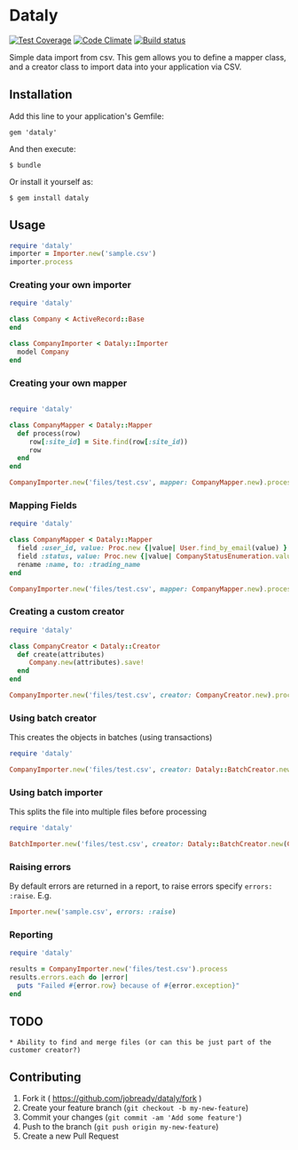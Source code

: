 # Dataly

[![Test Coverage](https://codeclimate.com/github/jobready/dataly/badges/coverage.svg)](https://codeclimate.com/github/jobready/dataly)
[![Code Climate](https://codeclimate.com/github/jobready/dataly.png)](https://codeclimate.com/github/jobready/dataly)
[![Build status](https://badge.buildbox.io/38a84e6a421e7907ee53760a3315bf6d046fb6f660b84fb42f.svg)](https://buildbox.io/accounts/jobready/projects/dataly)

Simple data import from csv. This gem allows you to define a mapper class, and a creator class to import data into your application via CSV.

## Installation

Add this line to your application's Gemfile:

    gem 'dataly'

And then execute:

    $ bundle

Or install it yourself as:

    $ gem install dataly

## Usage

```ruby
require 'dataly'
importer = Importer.new('sample.csv')
importer.process
```

### Creating your own importer

```ruby
require 'dataly'

class Company < ActiveRecord::Base
end

class CompanyImporter < Dataly::Importer
  model Company
end
```

### Creating your own mapper

```ruby

require 'dataly'

class CompanyMapper < Dataly::Mapper
  def process(row)
     row[:site_id] = Site.find(row[:site_id))
     row
  end
end

CompanyImporter.new('files/test.csv', mapper: CompanyMapper.new).process
```

### Mapping Fields

```ruby
require 'dataly'

class CompanyMapper < Dataly::Mapper
  field :user_id, value: Proc.new {|value| User.find_by_email(value) }
  field :status, value: Proc.new {|value| CompanyStatusEnumeration.value_for(value) }
  rename :name, to: :trading_name
end

CompanyImporter.new('files/test.csv', mapper: CompanyMapper.new).process
```

### Creating a custom creator

```ruby
require 'dataly'

class CompanyCreator < Dataly::Creator
  def create(attributes)
     Company.new(attributes).save!
  end
end

CompanyImporter.new('files/test.csv', creator: CompanyCreator.new).process
```

### Using batch creator

This creates the objects in batches (using transactions)

```ruby
require 'dataly'

CompanyImporter.new('files/test.csv', creator: Dataly::BatchCreator.new(Company, 10)).process
```

### Using batch importer

This splits the file into multiple files before processing


```ruby
require 'dataly'

BatchImporter.new('files/test.csv', creator: Dataly::BatchCreator.new(Company, 10)).process
```

### Raising errors

By default errors are returned in a report, to raise errors specify `errors: :raise`.
E.g.

```ruby
Importer.new('sample.csv', errors: :raise)
```

### Reporting

```ruby
require 'dataly'

results = CompanyImporter.new('files/test.csv').process
results.errors.each do |error|
  puts "Failed #{error.row} because of #{error.exception}"
end
```

## TODO

    * Ability to find and merge files (or can this be just part of the customer creator?)

## Contributing

1. Fork it ( https://github.com/jobready/dataly/fork )
2. Create your feature branch (`git checkout -b my-new-feature`)
3. Commit your changes (`git commit -am 'Add some feature'`)
4. Push to the branch (`git push origin my-new-feature`)
5. Create a new Pull Request

